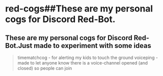 # red-cogs##These are my personal cogs for Discord Red-Bot.

## These are my personal cogs for Discord Red-Bot.Just made to experiment with some ideas

> timematchcog - for alerting my kids to touch the ground 
> voiceping - made to let anyone know there is a voice-channel opened (and closed) so people can join
